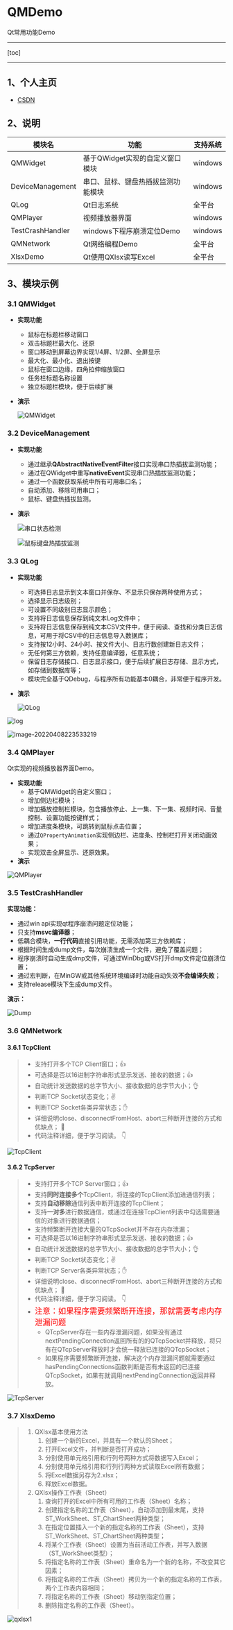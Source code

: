 # QMDemo
Qt常用功能Demo

---

[toc]

---

## 1、个人主页

* [CSDN](https://blog.csdn.net/qq_43627907?type=blog)



## 2、说明

| 模块名           | 功能                               | 支持系统 |
| ---------------- | ---------------------------------- | -------- |
| QMWidget         | 基于QWidget实现的自定义窗口模块    | windows  |
| DeviceManagement | 串口、鼠标、键盘热插拔监测功能模块 | windows  |
| QLog             | Qt日志系统                         | 全平台   |
| QMPlayer         | 视频播放器界面                     | windows  |
| TestCrashHandler | windows下程序崩溃定位Demo          | windows  |
| QMNetwork        | Qt网络编程Demo                     | 全平台   |
| XlsxDemo         | Qt使用QXlsx读写Excel               | 全平台   |



## 3、模块示例

### 3.1 QMWidget

* **实现功能**

  * 鼠标在标题栏移动窗口
  * 双击标题栏最大化、还原
  * 窗口移动到屏幕边界实现1/4屏、1/2屏、全屏显示
  * 最大化、最小化、退出按键
  * 鼠标在窗口边缘，四角拉伸缩放窗口
  * 任务栏标题名称设置
  * 独立标题栏模块，便于后续扩展

* **演示**

  ![QMWidget](README.assets/QMWidget.gif)



### 3.2 DeviceManagement

* **实现功能**

  * 通过继承**QAbstractNativeEventFilter**接口实现串口热插拔监测功能；
  * 通过在QWidget中重写**nativeEvent**实现串口热插拔监测功能；
  * 通过一个函数获取系统中所有可用串口名；
  * 自动添加、移除可用串口；
  * 鼠标、键盘热插拔监测。

* **演示**

  ![串口状态检测](README.assets/%E4%B8%B2%E5%8F%A3%E7%8A%B6%E6%80%81%E6%A3%80%E6%B5%8B.gif)

  ![鼠标键盘热插拔监测](README.assets/%E9%BC%A0%E6%A0%87%E9%94%AE%E7%9B%98%E7%83%AD%E6%8F%92%E6%8B%94%E7%9B%91%E6%B5%8B.gif)



### 3.3 QLog

* **实现功能**

  * 可选择日志显示到文本窗口并保存、不显示只保存两种使用方式；
  * 选择显示日志级别；
  * 可设置不同级别日志显示颜色；
  * 支持将日志信息保存到纯文本Log文件中；
  * 支持将日志信息保存到纯文本CSV文件中，便于阅读、查找和分类日志信息，可用于将CSV中的日志信息导入数据库；
  * 支持按12小时、24小时、按文件大小、日志行数创建新日志文件；
  * 无任何第三方依赖，支持任意编译器，任意系统；
  * 保留日志存储接口、日志显示接口，便于后续扩展日志存储、显示方式，如存储到数据库等；
  * 模块完全基于QDebug，与程序所有功能基本0耦合，非常便于程序开发。

* **演示**

  ![QLog](README.assets/QLog.gif)

![log](README.assets/log.PNG)

![image-20220408223533219](README.assets/image-20220408223533219.png)



### 3.4 QMPlayer

Qt实现的视频播放器界面Demo。

* **实现功能**
  * 基于QMWidget的自定义窗口；
  * 增加侧边栏模块；
  * 增加播放控制栏模块，包含播放停止、上一集、下一集、视频时间、音量控制、设置功能按键样式；
  * 增加进度条模块，可跳转到鼠标点击位置；
  * 通过`QPropertyAnimation`实现侧边栏、进度条、控制栏打开关闭动画效果；
  * 实现双击全屏显示、还原效果。
* **演示**

![QMPlayer](README.assets/QMPlayer.gif)



### 3.5 TestCrashHandler

**实现功能：**

* 通过win api实现qt程序崩溃问题定位功能；
* 只支持**msvc编译器**；
* 低耦合模块，**一行代码**直接引用功能，无需添加第三方依赖库；
* 根据时间生成dump文件，每次崩溃生成一个文件，避免了覆盖问题；
* 程序崩溃时自动生成dmp文件，可通过WinDbg或VS打开dmp文件定位崩溃位置；
* 通过宏判断，在MinGW或其他系统环境编译时功能自动失效**不会编译失败**；
* 支持release模块下生成dump文件。

**演示：**

![Dump](README.assets/Dump.gif)



### 3.6 QMNetwork

#### 3.6.1 TcpClient

  > * 支持打开多个TCP Client窗口；👍
  > * 可选择是否以16进制字符串形式显示发送、接收的数据；👍
  > * 自动统计发送数据的总字节大小、接收数据的总字节大小；👌
  > * 判断TCP Socket状态变化；✌️ 
  > * 判断TCP Socket各类异常状态；✋
  > * 详细说明close、disconnectFromHost、abort三种断开连接的方式和优缺点； 👐
  > * 代码注释详细，便于学习阅读。 👇

![TcpClient](README.assets/TcpClient.gif)

#### 3.6.2 TcpServer

> * 支持打开多个TCP Server窗口；👍
> * 支持**同时连接多个**TcpClient，将连接的TcpClient添加进通信列表；
> * 支持**自动移除**通信列表中断开连接的TcpClient；
> * 支持**一对多**进行数据通信，或通过在连接TcpClient列表中勾选需要通信的对象进行数据通信；
> * 支持频繁断开连接大量的QTcpSocket并不存在内存泄漏；
> * 可选择是否以16进制字符串形式显示发送、接收的数据；👍
> * 自动统计发送数据的总字节大小、接收数据的总字节大小；👌
> * 判断TCP Socket状态变化；✌️ 
> * 判断TCP Server各类异常状态；✋
> * 详细说明close、disconnectFromHost、abort三种断开连接的方式和优缺点； 👐
> * 代码注释详细，便于学习阅读。 👇
> * <font color="Red" size=4> 注意：如果程序需要频繁断开连接，那就需要考虑内存泄漏问题</font>
>   * QTcpServer存在一些内存泄漏问题，如果没有通过nextPendingConnection返回所有的的QTcpSocket并释放，将只有在QTcpServer释放时才会统一释放已连接的QTcpSocket；
>   * 如果程序需要频繁断开连接，解决这个内存泄漏问题就需要通过hasPendingConnections函数判断是否有未返回的已连接QTcpSocket，如果有就调用nextPendingConnection返回并释放。

![TcpServer](README.assets/TcpServer.gif)



### 3.7 XlsxDemo

> 1. QXlsx基本使用方法
>    1. 创建一个新的Excel，并具有一个默认的Sheet；
>    2. 打开Excel文件，并判断是否打开成功；
>    3. 分别使用单元格引用和行列号两种方式将数据写入Excel；
>    4. 分别使用单元格引用和行列行两种方式读取Excel所有数据；
>    5. 将Excel数据另存为2.xlsx；
>    6. 释放Excel数据。
> 2. QXlsx操作工作表（Sheet）
>    1. 查询打开的Excel中所有可用的工作表（Sheet）名称；
>    2. 创建指定名称的工作表（Sheet），自动添加到最末尾，支持ST_WorkSheet、ST_ChartSheet两种类型；
>    3. 在指定位置插入一个新的指定名称的工作表（Sheet），支持ST_WorkSheet、ST_ChartSheet两种类型；
>    4. 将某个工作表（Sheet）设置为当前活动工作表，并写入数据（ST_WorkSheet类型）；
>    5. 将指定名称的工作表（Sheet）重命名为一个新的名称，不改变其它因素；
>    6. 将指定名称的工作表（Sheet）拷贝为一个新的指定名称的工作表，两个工作表内容相同；
>    7. 将指定名称的工作表（Sheet）移动到指定位置；
>    8. 删除指定名称的工作表（Sheet）。

![qxlsx1](README.assets/qxlsx1.gif)
